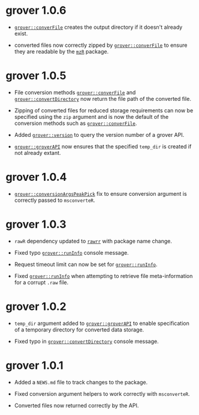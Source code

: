 # grover 1.0.6

* [`grover::converFile`](https://jasenfinch.github.io/grover/reference/convert.html) creates the output directory if it doesn't already exist.

* converted files now correctly zipped by [`grover::converFile`](https://jasenfinch.github.io/grover/reference/convert.html) to ensure they are readable by the [`mzR`](https://www.bioconductor.org/packages/release/bioc/html/mzR.html) package.

# grover 1.0.5

* File conversion methods [`grover::converFile`](https://jasenfinch.github.io/grover/reference/convert.html) and [`grover::convertDirectory`](https://jasenfinch.github.io/grover/reference/convert.html) now return the file path of the converted file.

* Zipping of converted files for reduced storage requirements can now be specified using the `zip` argument and is now the default of the conversion methods such as [`grover::converFile`](https://jasenfinch.github.io/grover/reference/convert.html).

* Added [`grover::version`](https://jasenfinch.github.io/grover/reference/version.html) to query the version number of a grover API.

* [`grover::groverAPI`](https://jasenfinch.github.io/grover/reference/groverAPI.html) now ensures that the specified `temp_dir` is created if not already extant.

# grover 1.0.4

* [`grover::conversionArgsPeakPick`](https://jasenfinch.github.io/grover/reference/conversionArgs.html) fix to ensure conversion argument is correctly passed to `msconverteR`.

# grover 1.0.3

* `rawR` dependency updated to [`rawrr`](https://github.com/fgcz/rawrr) with package name change.

* Fixed typo [`grover::runInfo`](https://jasenfinch.github.io/grover/reference/info.html) console message. 

* Request timeout limit can now be set for [`grover::runInfo`](https://jasenfinch.github.io/grover/reference/info.html).

* Fixed [`grover::runInfo`](https://jasenfinch.github.io/grover/reference/info.html) when attempting to retrieve file meta-information for a corrupt `.raw` file.

# grover 1.0.2

* `temp_dir` argument added to [`grover::groverAPI`](https://jasenfinch.github.io/grover/reference/groverAPI.html) to enable specification of a temporary directory for converted data storage.

* Fixed typo in [`grover::convertDirectory`](https://jasenfinch.github.io/grover/reference/convert.html) console message. 

# grover 1.0.1

* Added a `NEWS.md` file to track changes to the package.

* Fixed conversion argument helpers to work correctly with `msconverteR`.

* Converted files now returned correctly by the API.
